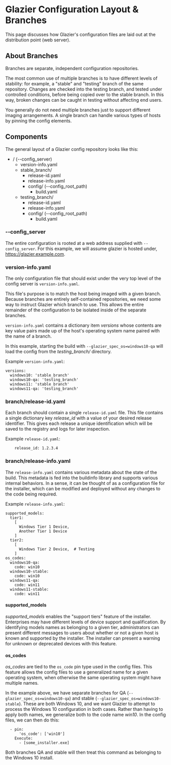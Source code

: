 # Glazier Configuration Layout & Branches

<!--* freshness: { owner: 'winops-imaging' reviewed: '2022-11-03' } *-->

This page discusses how Glazier's configuration files are laid out at the
distribution point (web server).

## About Branches

Branches are separate, independent configuration repositories.

The most common use of multiple branches is to have different levels of
stability: for example, a "stable" and "testing" branch of the same repository.
Changes are checked into the testing branch, and tested under controlled
conditions, before being copied over to the stable branch. In this way, broken
changes can be caught in testing without affecting end users.

You generally do not need multiple branches just to support different imaging
arrangements. A single branch can handle various types of hosts by pinning the
config elements.

## Components

The general layout of a Glazier config repository looks like this:

*   / (--config_server)
    *   version-info.yaml
    *   stable_branch/
        *   release-id.yaml
        *   release-info.yaml
        *   config/ (--config_root_path)
            *   build.yaml
    *   testing_branch/
        *   release-id.yaml
        *   release-info.yaml
        *   config/ (--config_root_path)
            *   build.yaml

### --config_server

The entire configuration is rooted at a web address supplied with
`--config_server`. For this example, we will assume glazier is hosted under,
https://glazier.example.com.

### version-info.yaml

The only configuration file that should exist under the very top level of the
config server is `version-info.yaml`.

This file's purpose is to match the host being imaged with a given branch.
Because branches are entirely self-contained repositories, we need some way to
instruct Glazier which branch to use. This allows the entire remainder of the
configuration to be isolated inside of the separate branches.

`version-info.yaml` contains a dictionary item *versions* whose contents are key
value pairs made up of the host's operating system name paired with the name of
a branch.

In this example, starting the build with `--glazier_spec_os=windows10-qa` will
load the config from the *testing_branch/* directory.

Example `version-info.yaml`:

```
versions:
  windows10: 'stable_branch'
  windows10-qa: 'testing_branch'
  windows11: 'stable_branch'
  windows11-qa: 'testing_branch'
```

### branch/release-id.yaml

Each branch should contain a single `release-id.yaml` file. This file contains a
single dictionary key *release_id* with a value of your desired release
identifier. This gives each release a unique identification which will be saved
to the registry and logs for later inspection.

Example `release-id.yaml`:

```
    release_id: 1.2.3.4
```

### branch/release-info.yaml

The `release-info.yaml` contains various metadata about the state of the build.
This metadata is fed into the buildinfo library and supports various internal
behaviors. In a sense, it can be thought of as a configuration file for the
installer, which can be modified and deployed without any changes to the code
being required.

Example `release-info.yaml`:

```
supported_models:
  tier1:
    [
      Windows Tier 1 Device,
      Another Tier 1 Device
    ]
  tier2:
    [
      Windows Tier 2 Device,  # Testing
    ]
os_codes:
  windows10-qa:
    code: win10
  windows10-stable:
    code: win10
  windows11-qa:
    code: win11
  windows11-stable:
    code: win11
```

#### supported_models

*supported_models* enables the "support tiers" feature of the installer.
Enterprises may have different levels of device support and qualification. By
identifying models names as belonging to a given tier, administrators can
present different messages to users about whether or not a given host is known
and supported by the installer. The installer can present a warning for unknown
or deprecated devices with this feature.

#### os_codes

*os_codes* are tied to the `os_code` pin type used in the config files. This
feature allows the config files to use a generalized name for a given operating
system, when otherwise the same operating system might have multiple names.

In the example above, we have separate branches for QA
(`--glazier_spec_os=windows10-qa`) and stable
(`--glazier_spec_os=windows10-stable`). These are both Windows 10, and we want
Glazier to attempt to process the Windows 10 configuration in both cases. Rather
than having to apply both names, we generalize both to the code name *win10*. In
the config files, we can then do this:

```
  - pin:
      'os_code': ['win10']
    Execute:
      - [some_installer.exe]
```

Both branches QA and stable will then treat this command as belonging to the
Windows 10 install.
